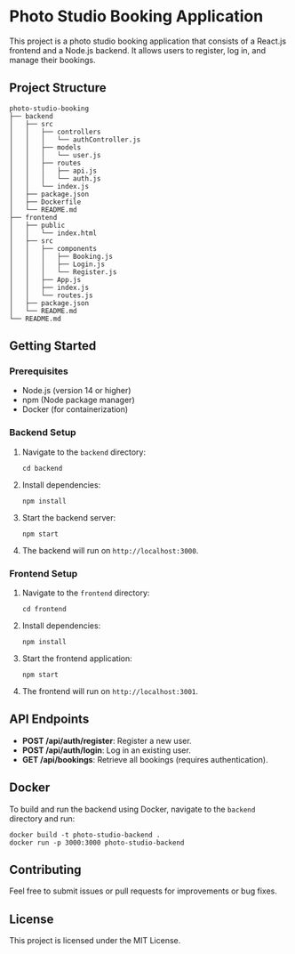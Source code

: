 # Photo Studio Booking Application

This project is a photo studio booking application that consists of a React.js frontend and a Node.js backend. It allows users to register, log in, and manage their bookings.

## Project Structure

```
photo-studio-booking
├── backend
│   ├── src
│   │   ├── controllers
│   │   │   └── authController.js
│   │   ├── models
│   │   │   └── user.js
│   │   ├── routes
│   │   │   ├── api.js
│   │   │   └── auth.js
│   │   └── index.js
│   ├── package.json
│   ├── Dockerfile
│   └── README.md
├── frontend
│   ├── public
│   │   └── index.html
│   ├── src
│   │   ├── components
│   │   │   ├── Booking.js
│   │   │   ├── Login.js
│   │   │   └── Register.js
│   │   ├── App.js
│   │   ├── index.js
│   │   └── routes.js
│   ├── package.json
│   └── README.md
└── README.md
```

## Getting Started

### Prerequisites

- Node.js (version 14 or higher)
- npm (Node package manager)
- Docker (for containerization)

### Backend Setup

1. Navigate to the `backend` directory:
   ```
   cd backend
   ```

2. Install dependencies:
   ```
   npm install
   ```

3. Start the backend server:
   ```
   npm start
   ```

4. The backend will run on `http://localhost:3000`.

### Frontend Setup

1. Navigate to the `frontend` directory:
   ```
   cd frontend
   ```

2. Install dependencies:
   ```
   npm install
   ```

3. Start the frontend application:
   ```
   npm start
   ```

4. The frontend will run on `http://localhost:3001`.

## API Endpoints

- **POST /api/auth/register**: Register a new user.
- **POST /api/auth/login**: Log in an existing user.
- **GET /api/bookings**: Retrieve all bookings (requires authentication).

## Docker

To build and run the backend using Docker, navigate to the `backend` directory and run:
```
docker build -t photo-studio-backend .
docker run -p 3000:3000 photo-studio-backend
```

## Contributing

Feel free to submit issues or pull requests for improvements or bug fixes.

## License

This project is licensed under the MIT License.